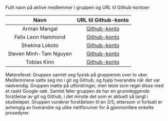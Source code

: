 Fullt navn på aktive medlemmer i gruppen og URL til Github-kontoer

| Navn | URL til Github-konto |
| :-----------: | :-------------------------------------------: |
| Arman Mangal | [Github-konto](https://github.com/arman7203) |
| Felix Leon Hammond | [Github-konto](https://github.com/felixlhh) |
| Shekina Lokoto | [Github-konto]( https://github.com/Shekina22) |
| Steven Minh-Tam Nguyen | [Github-konto](https://github.com/StevenMTN) |
| Tobias Kinn | [Github-konto](https://github.com/Hanegalen) |

Møtereferat:
Gruppen samlet seg fysisk på grupperom over to uker. Medlemmene satte seg inn i git og Github, og hjalp hverandre når det var nødvendig. Gruppen møtte på utfordringer, men løste som regel disse med et raskt Google-søk. Samlet føler gruppen de har en grunnleggende forståelse av git og Github, i det minste det som er aktuelt så langt i studieløpet. Gruppen vurderer forståelsen til en 3/5, ettersom vi fortsatt er avhengig av hverandre og ulike nettforumer for å gjennomføre enkelte prosedyrer.